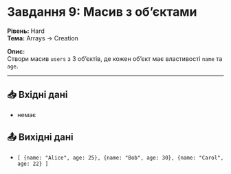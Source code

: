 # Завдання 9: Масив з об’єктами

**Рівень:** Hard  
**Тема:** Arrays → Creation  

**Опис:**  
Створи масив `users` з 3 об’єктів, де кожен об’єкт має властивості `name` та `age`.

---

## 📥 Вхідні дані
- немає

## 📤 Вихідні дані
- `[ {name: "Alice", age: 25}, {name: "Bob", age: 30}, {name: "Carol", age: 22} ]`